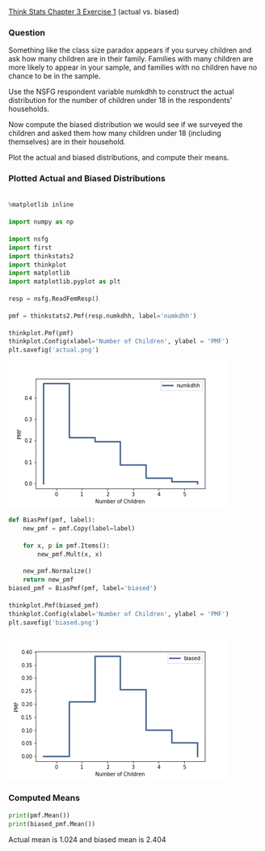 [Think Stats Chapter 3 Exercise 1](http://greenteapress.com/thinkstats2/html/thinkstats2004.html#toc31) (actual vs. biased)

### Question
Something like the class size paradox appears if you survey children and ask how many children are in their family. Families with many children are more likely to appear in your sample, and families with no children have no chance to be in the sample.

Use the NSFG respondent variable numkdhh to construct the actual distribution for the number of children under 18 in the respondents' households.

Now compute the biased distribution we would see if we surveyed the children and asked them how many children under 18 (including themselves) are in their household.

Plot the actual and biased distributions, and compute their means.  

### Plotted Actual and Biased Distributions

```python

%matplotlib inline

import numpy as np

import nsfg
import first
import thinkstats2
import thinkplot
import matplotlib
import matplotlib.pyplot as plt

resp = nsfg.ReadFemResp()

pmf = thinkstats2.Pmf(resp.numkdhh, label='numkdhh')

thinkplot.Pmf(pmf)
thinkplot.Config(xlabel='Number of Children', ylabel = 'PMF')
plt.savefig('actual.png')
```

![Actual Distribution](actual.png)

```python
def BiasPmf(pmf, label):
    new_pmf = pmf.Copy(label=label)

    for x, p in pmf.Items():
        new_pmf.Mult(x, x)
        
    new_pmf.Normalize()
    return new_pmf
biased_pmf = BiasPmf(pmf, label='biased')

thinkplot.Pmf(biased_pmf)
thinkplot.Config(xlabel='Number of Children', ylabel = 'PMF')
plt.savefig('biased.png')
```
![Biased Distribution](biased.png)

### Computed Means
```python
print(pmf.Mean())
print(biased_pmf.Mean())
```
Actual mean is 1.024 and biased mean is 2.404